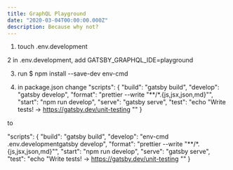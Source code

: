```yaml
---
title: GraphQL Playground
date: "2020-03-04T00:00:00.000Z"
description: Because why not? 
---
```



1. touch .env.development 

2 in .env.development, add GATSBY_GRAPHQL_IDE=playground

3. run $ npm install --save-dev env-cmd

4. in package.json change 
  "scripts": {
    "build": "gatsby build",
    "develop": "gatsby develop",
    "format": "prettier --write \"**/*.{js,jsx,json,md}\"",
    "start": "npm run develop",
    "serve": "gatsby serve",
    "test": "echo \"Write tests! -> https://gatsby.dev/unit-testing \""
  }

  to 

  "scripts": {
    "build": "gatsby build",
    "develop": "env-cmd .env.developmentgatsby develop",
    "format": "prettier --write \"**/*.{js,jsx,json,md}\"",
    "start": "npm run develop",
    "serve": "gatsby serve",
    "test": "echo \"Write tests! -> https://gatsby.dev/unit-testing \""
  }